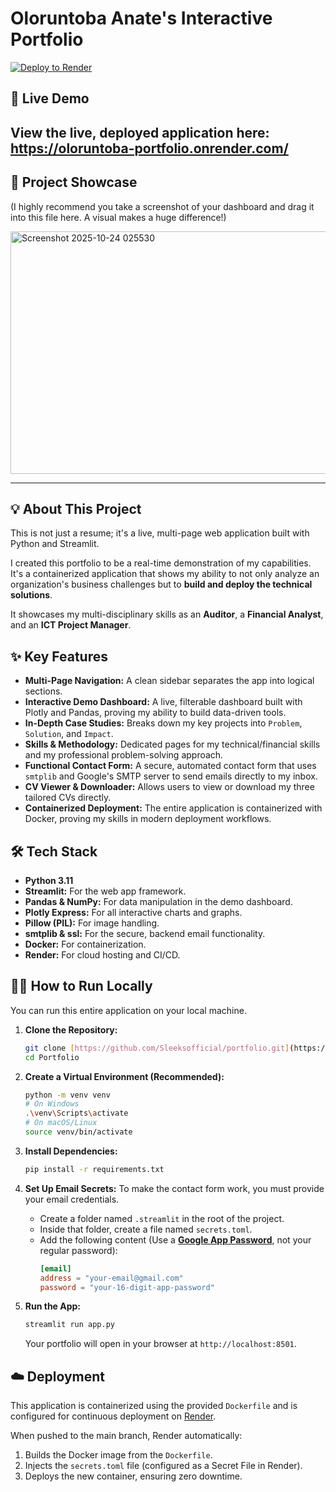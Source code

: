# Oloruntoba Anate's Interactive Portfolio

[![Deploy to Render](https://render.com/images/deploy-to-render-button.svg)](https://oloruntoba-portfolio.onrender.com)
## 🚀 Live Demo

**View the live, deployed application here:**
https://oloruntoba-portfolio.onrender.com/
---

## 📸 Project Showcase

(I highly recommend you take a screenshot of your dashboard and drag it into this file here. A visual makes a huge difference!)

<img width="955" height="388" alt="Screenshot 2025-10-24 025530" src="https://github.com/user-attachments/assets/1dc5ebcd-c395-4b34-9abe-6d8fadcb5b70" />


---

## 💡 About This Project

This is not just a resume; it's a live, multi-page web application built with Python and Streamlit.

I created this portfolio to be a real-time demonstration of my capabilities. It's a containerized application that shows my ability to not only analyze an organization's business challenges but to **build and deploy the technical solutions**.

It showcases my multi-disciplinary skills as an **Auditor**, a **Financial Analyst**, and an **ICT Project Manager**.

## ✨ Key Features

* **Multi-Page Navigation:** A clean sidebar separates the app into logical sections.
* **Interactive Demo Dashboard:** A live, filterable dashboard built with Plotly and Pandas, proving my ability to build data-driven tools.
* **In-Depth Case Studies:** Breaks down my key projects into `Problem`, `Solution`, and `Impact`.
* **Skills & Methodology:** Dedicated pages for my technical/financial skills and my professional problem-solving approach.
* **Functional Contact Form:** A secure, automated contact form that uses `smtplib` and Google's SMTP server to send emails directly to my inbox.
* **CV Viewer & Downloader:** Allows users to view or download my three tailored CVs directly.
* **Containerized Deployment:** The entire application is containerized with Docker, proving my skills in modern deployment workflows.

## 🛠️ Tech Stack

* **Python 3.11**
* **Streamlit:** For the web app framework.
* **Pandas & NumPy:** For data manipulation in the demo dashboard.
* **Plotly Express:** For all interactive charts and graphs.
* **Pillow (PIL):** For image handling.
* **smtplib & ssl:** For the secure, backend email functionality.
* **Docker:** For containerization.
* **Render:** For cloud hosting and CI/CD.

## 🏃‍♂️ How to Run Locally

You can run this entire application on your local machine.

1.  **Clone the Repository:**
    ```bash
    git clone [https://github.com/Sleeksofficial/portfolio.git](https://github.com/Sleeksofficial/portfolio.git)
    cd Portfolio
    ```

2.  **Create a Virtual Environment (Recommended):**
    ```bash
    python -m venv venv
    # On Windows
    .\venv\Scripts\activate
    # On macOS/Linux
    source venv/bin/activate
    ```

3.  **Install Dependencies:**
    ```bash
    pip install -r requirements.txt
    ```

4.  **Set Up Email Secrets:**
    To make the contact form work, you must provide your email credentials.
    * Create a folder named `.streamlit` in the root of the project.
    * Inside that folder, create a file named `secrets.toml`.
    * Add the following content (Use a **[Google App Password](https://myaccount.google.com/apppasswords)**, not your regular password):
        ```toml
        [email]
        address = "your-email@gmail.com"
        password = "your-16-digit-app-password"
        ```

5.  **Run the App:**
    ```bash
    streamlit run app.py
    ```
    Your portfolio will open in your browser at `http://localhost:8501`.

## ☁️ Deployment

This application is containerized using the provided `Dockerfile` and is configured for continuous deployment on [Render](https://render.com/).

When pushed to the main branch, Render automatically:
1.  Builds the Docker image from the `Dockerfile`.
2.  Injects the `secrets.toml` file (configured as a Secret File in Render).
3.  Deploys the new container, ensuring zero downtime.
